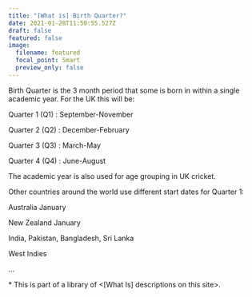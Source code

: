 ```yaml
---
title: "[What is] Birth Quarter?"
date: 2021-01-28T11:50:55.527Z
draft: false
featured: false
image:
  filename: featured
  focal_point: Smart
  preview_only: false
---
```

Birth Quarter is the 3 month period that some is born in within a single academic year. For the UK this will be:



Quarter 1 (Q1) : September-November

Quarter 2 (Q2) : December-February

Quarter 3 (Q3) : March-May

Quarter 4 (Q4) : June-August



The academic year is also used for age grouping in UK cricket.



Other countries around the world use different start dates for Quarter 1:



Australia January

New Zealand January

India, Pakistan, Bangladesh, Sri Lanka 

West Indies

...



\* This is part of a library of <\[What Is] descriptions on this site>.